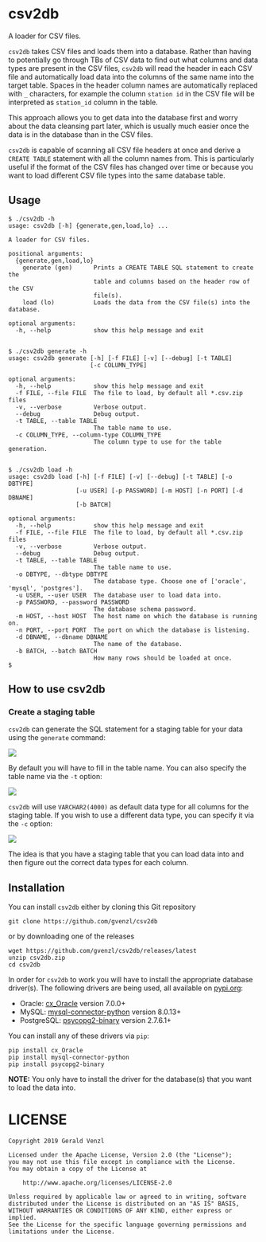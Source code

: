 # csv2db
A loader for CSV files.

`csv2db` takes CSV files and loads them into a database.
Rather than having to potentially go through TBs of CSV data to find out what columns and data types are present in the CSV files,
`csv2db` will read the header in each CSV file and automatically load data into the columns of the same name into the target table.
Spaces in the header column names are automatically replaced with `_` characters,
for example the column `station id` in the CSV file will be interpreted as `station_id` column in the table.

This approach allows you to get data into the database first and worry about the data cleansing part later,
which is usually much easier once the data is in the database than in the CSV files.

`csv2db` is capable of scanning all CSV file headers at once and derive a `CREATE TABLE` statement with all the column names from.
This is particularly useful if the format of the CSV files has changed over time or because you want to load different CSV file types into the same database table.

## Usage

	$ ./csv2db -h
	usage: csv2db [-h] {generate,gen,load,lo} ...
	
	A loader for CSV files.
	
	positional arguments:
	  {generate,gen,load,lo}
	    generate (gen)      Prints a CREATE TABLE SQL statement to create the
	                        table and columns based on the header row of the CSV
	                        file(s).
	    load (lo)           Loads the data from the CSV file(s) into the database.
	
	optional arguments:
	  -h, --help            show this help message and exit


	$ ./csv2db generate -h
	usage: csv2db generate [-h] [-f FILE] [-v] [--debug] [-t TABLE]
	                       [-c COLUMN_TYPE]
	
	optional arguments:
	  -h, --help            show this help message and exit
	  -f FILE, --file FILE  The file to load, by default all *.csv.zip files
	  -v, --verbose         Verbose output.
	  --debug               Debug output.
	  -t TABLE, --table TABLE
	                        The table name to use.
	  -c COLUMN_TYPE, --column-type COLUMN_TYPE
	                        The column type to use for the table generation.


	$ ./csv2db load -h
	usage: csv2db load [-h] [-f FILE] [-v] [--debug] [-t TABLE] [-o DBTYPE]
	                   [-u USER] [-p PASSWORD] [-m HOST] [-n PORT] [-d DBNAME]
	                   [-b BATCH]
	
	optional arguments:
	  -h, --help            show this help message and exit
	  -f FILE, --file FILE  The file to load, by default all *.csv.zip files
	  -v, --verbose         Verbose output.
	  --debug               Debug output.
	  -t TABLE, --table TABLE
	                        The table name to use.
	  -o DBTYPE, --dbtype DBTYPE
	                        The database type. Choose one of ['oracle', 'mysql', 'postgres'].
	  -u USER, --user USER  The database user to load data into.
	  -p PASSWORD, --password PASSWORD
	                        The database schema password.
	  -m HOST, --host HOST  The host name on which the database is running on.
	  -n PORT, --port PORT  The port on which the database is listening.
	  -d DBNAME, --dbname DBNAME
	                        The name of the database.
	  -b BATCH, --batch BATCH
	                        How many rows should be loaded at once.
	$

## How to use csv2db

### Create a staging table

`csv2db` can generate the SQL statement for a staging table for your data using the `generate` command:

![](resources/csv2db_generate.gif)

By default you will have to fill in the table name. You can also specify the table name via the `-t` option:

![](resources/csv2db_generate_table.gif)

`csv2db` will use `VARCHAR2(4000)` as default data type for all columns for the staging table. If you wish to use a different data type, you can specify it via the `-c` option:

![](resources/csv2db_generate_table_column.gif)

The idea is that you have a staging table that you can load data into and then figure out the correct data types for each column.

## Installation

You can install `csv2db` either by cloning this Git repository

    git clone https://github.com/gvenzl/csv2db

or by downloading one of the releases

    wget https://github.com/gvenzl/csv2db/releases/latest
    unzip csv2db.zip
    cd csv2db
    
In order for `csv2db` to work you will have to install the appropriate database driver(s).
The following drivers are being used, all available on [pypi.org](https://pypi.org/):

* Oracle: [cx_Oracle](https://pypi.org/project/cx_Oracle/) version 7.0.0+
* MySQL: [mysql-connector-python](https://pypi.org/project/mysql-connector-python/) version 8.0.13+
* PostgreSQL: [psycopg2-binary](https://pypi.org/project/psycopg2-binary/) version 2.7.6.1+

You can install any of these drivers via `pip`:

    pip install cx_Oracle
    pip install mysql-connector-python
    pip install psycopg2-binary

**NOTE:** You only have to install the driver for the database(s) that you want to load the data into.

# LICENSE

	Copyright 2019 Gerald Venzl
	
	Licensed under the Apache License, Version 2.0 (the "License");
	you may not use this file except in compliance with the License.
	You may obtain a copy of the License at
	
	    http://www.apache.org/licenses/LICENSE-2.0
	
	Unless required by applicable law or agreed to in writing, software
	distributed under the License is distributed on an "AS IS" BASIS,
	WITHOUT WARRANTIES OR CONDITIONS OF ANY KIND, either express or implied.
	See the License for the specific language governing permissions and
	limitations under the License.
